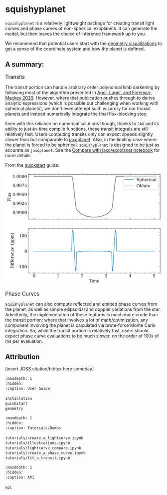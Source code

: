 <!-- .. squishyplanet documentation master file, created by
   sphinx-quickstart on Mon Apr 15 08:10:41 2024.
   You can adapt this file completely to your liking, but it should at least
   contain the root `toctree` directive. -->

squishyplanet
=============

``squishyplanet`` is a relatively lightweight package for creating transit light curves
and phase curves of non-spherical exoplanets. It can generate the model, but then
leaves the choice of inference framework up to you.

We recommend that potential users start with the [geometry visualizations](geometry.md)
to get a sense of the coordinate system and how the planet is defined. 

## A summary:

<span style="font-size:larger;">Transits</span>

The transit portion can handle arbitrary
order polynomial limb darkening by following most of the algorithm presented in
[Agol, Luger, and Foreman-Mackey 2020](https://ui.adsabs.harvard.edu/abs/2020AJ....159..123A/abstract).
However, where that publication pushes through to derive analytic expressions (which is
possible but challenging when working with spherical planets), we don't even attempt 
such wizardry for our triaxial planets and instead numerically integrate the final
flux-blocking step.

Even with this reliance on numerical solutions though, thanks to `JAX` and its ability 
to just-in-time compile functions, these transit integrals are still relatively fast. 
Users computing transits only can expect speeds slightly slower than but comparable to 
[jaxoplanet](https://jax.exoplanet.codes/en/latest/). Also, in the limiting case where 
the planet is forced to be spherical, `squishyplanet` is designed to be just as accurate
as `jaxoplanet`. See the [Compare with jaxo/exoplanet notebook](tutorials/lightcurve_compare.ipynb)
for more details.

From the [quickstart](quickstart.ipynb) guide:

![oblate_vs_spherical](oblate_vs_spherical.png)

<span style="font-size:larger;">Phase Curves</span>

`squishyplanet` can also compute reflected and emitted phase curves from the planet, as
well as simple ellipsoidal and doppler variations from the star. Admittedly, the
implementation of these features is much more crude than the transit portion: where that
involves a lot of math/optimization, any component involving the planet is calculated 
via brute-force Monte Carlo integration. So, while the transit portion is relatively fast,
users should expect phase curve evaluations to be much slower, on the order of 100s of
ms per evaluation.

## Attribution

\[insert JOSS citation/bibtex here someday\]

```{toctree}
:maxdepth: 1
:hidden:
:caption: User Guide

installation
quickstart
geometry
```

```{toctree}
:maxdepth: 1
:hidden:
:caption: Tutorials/Demos

tutorials/create_a_lightcurve.ipynb
tutorials/illustrations.ipynb
tutorials/lightcurve_compare.ipynb
tutorials/create_a_phase_curve.ipynb
tutorials/fit_a_transit.ipynb
```


```{toctree}
:maxdepth: 1
:hidden:
:caption: API

api
```
